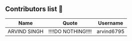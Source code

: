 ## Contributors list 📝

| Name | Quote | Username |
|:------:|:--------:|:---------:|
ARVIND SINGH| !!!!DO NOTHING!!!! | arvind6795
